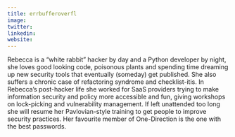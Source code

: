 ```yaml
---
title: errbufferoverfl
image:
twitter:
linkedin:
website:
---
```


Rebecca is a “white rabbit” hacker by day and a Python developer by night, she loves good looking code, poisonous plants and spending time dreaming up new security tools that eventually (someday) get published. She also suffers a chronic case of refactoring syndrome and checklist-itis. In Rebecca’s post-hacker life she worked for SaaS providers trying to make information security and policy more accessible and fun, giving workshops on lock-picking and vulnerability management. If left unattended too long she will resume her Pavlovian-style training to get people to improve security practices. Her favourite member of One-Direction is the one with the best passwords.